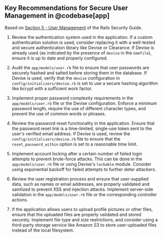 ## Key Recommendations for Secure User Management in @codebase[app]
Based on [Section 5 - User Management](https://guides.rubyonrails.org/security.html#user-management) of the Rails Security Guide.

1. Review the authentication system used in the application. If a custom authentication solution is used, consider replacing it with a well-tested and secure authentication library like Devise or Clearance. If Devise is already used (as indicated by the presence of `devise` in the `Gemfile`), ensure it is up to date and properly configured.

2. Audit the `app/models/user.rb` file to ensure that user passwords are securely hashed and salted before storing them in the database. If Devise is used, verify that the `devise` configuration in `config/initializers/devise.rb` is set to use a secure hashing algorithm like bcrypt with a sufficient work factor.

3. Implement proper password complexity requirements in the `app/models/user.rb` file or the Devise configuration. Enforce a minimum password length, require the use of different character types, and prevent the use of common words or phrases.

4. Review the password reset functionality in the application. Ensure that the password reset link is a time-limited, single-use token sent to the user's verified email address. If Devise is used, review the `config/initializers/devise.rb` file to ensure that the `reset_password_within` option is set to a reasonable time limit.

5. Implement account locking after a certain number of failed login attempts to prevent brute-force attacks. This can be done in the `app/models/user.rb` file or using Devise's `lockable` module. Consider using exponential backoff for failed attempts to further deter attackers.

6. Review the user registration process and ensure that user-supplied data, such as names or email addresses, are properly validated and sanitized to prevent XSS and injection attacks. Implement server-side validation in the `app/models/user.rb` file or the corresponding controller actions.

7. If the application allows users to upload profile pictures or other files, ensure that the uploaded files are properly validated and stored securely. Implement file type and size restrictions, and consider using a third-party storage service like Amazon S3 to store user-uploaded files instead of the local filesystem.

